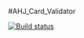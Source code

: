 #AHJ_Card_Validator

[![Build status](https://ci.appveyor.com/api/projects/status/3h2bnemmk2visx4e?svg=true)](https://ci.appveyor.com/project/cpb-home/ahj-card-validator)